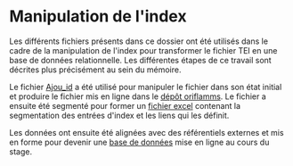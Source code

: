 # Manipulation de l'index

Les différents fichiers présents dans ce dossier ont été utilisés dans le cadre de la manipulation de l'index pour transformer le fichier TEI en une base de données relationnelle. Les différentes étapes de ce travail sont décrites plus précisément au sein du mémoire.

Le fichier [Ajou_id](https://github.com/virgile-reignier/Memoire-TNAH-2022-Reignier/blob/main/Scripts/Index/Ajout_id.xsl) a été utilisé pour manipuler le fichier dans son état initial et produire le fichier mis en ligne dans le [dépôt oriflamms](https://github.com/oriflamms/himanis/blob/master/Inventories/Systematic/Paris_AN_JJ_inventaire_JJ37-50_index.xml). Le fichier a ensuite été segmenté pour former un [fichier excel](https://github.com/oriflamms/himanis/blob/master/Inventories/Systematic/Paris_AN_JJ_inventaire_JJ37-50_index.xlsx) contenant la segmentation des entrées d'index et les liens qui les définit.

Les données ont ensuite été alignées avec des référentiels externes et mis en forme pour devenir une [base de données](https://heurist.huma-num.fr/HEURIST/heurist/?db=stutzmann_himanis) mise en ligne au cours du stage.